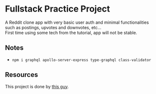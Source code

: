 # Fullstack Practice Project

A Reddit clone app with very basic user auth and minimal functionalities such as postings, upvotes and downvotes, etc...  
First time using some tech from the tutorial, app will not be stable.

## Notes

- `npm i graphql apollo-server-express type-graphql class-validator`

## Resources

This project is done by [this guy](https://www.youtube.com/watch?v=1UMNUbtzQXk).
